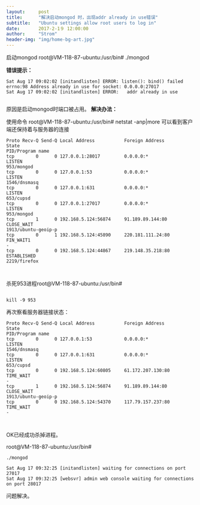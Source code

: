 ```yaml
---
layout:     post
title:      "解决启动mongod 时，出现addr already in use错误"
subtitle:   "Ubuntu settings allow root users to log in"
date:       2017-2-1９ 12:00:00
author:     "Strom"
header-img: "img/home-bg-art.jpg"
---
```



启动mongod   root@VM-118-87-ubuntu:/usr/bin# ./mongod

<b>错误提示：</b>

```
Sat Aug 17 09:02:02 [initandlisten] ERROR: listen(): bind() failed errno:98 Address already in use for socket: 0.0.0.0:27017
Sat Aug 17 09:02:02 [initandlisten] ERROR:   addr already in use


```

原因是启动mongod时端口被占用。
<b> 解决办法：</b>

使用命令 root@VM-118-87-ubuntu:/usr/bin# netstat -anp|more
可以看到客户端还保持着与服务器的连接

```
Proto Recv-Q Send-Q Local Address           Foreign Address         State       
PID/Program name
tcp        0      0 127.0.0.1:28017         0.0.0.0:*               LISTEN      
953/mongod      
tcp        0      0 127.0.0.1:53            0.0.0.0:*               LISTEN      
1546/dnsmasq    
tcp        0      0 127.0.0.1:631           0.0.0.0:*               LISTEN      
653/cupsd       
tcp        0      0 127.0.0.1:27017         0.0.0.0:*               LISTEN      
953/mongod      
tcp        1      0 192.168.5.124:56874     91.189.89.144:80        CLOSE_WAIT  
1913/ubuntu-geoip-p
tcp        0      1 192.168.5.124:45890     220.181.111.24:80       FIN_WAIT1   
-               
tcp        0      0 192.168.5.124:44867     219.148.35.218:80       ESTABLISHED
2219/firefox    



```
杀死953进程root@VM-118-87-ubuntu:/usr/bin#

```

kill -9 953
```



再次察看服务器链接状态：

```
Proto Recv-Q Send-Q Local Address           Foreign Address         State       
PID/Program name
tcp        0      0 127.0.0.1:53            0.0.0.0:*               LISTEN      
1546/dnsmasq    
tcp        0      0 127.0.0.1:631           0.0.0.0:*               LISTEN      
653/cupsd       
tcp        0      0 192.168.5.124:60805     61.172.207.130:80       TIME_WAIT   
-               
tcp        1      0 192.168.5.124:56874     91.189.89.144:80        CLOSE_WAIT  
1913/ubuntu-geoip-p
tcp        0      0 192.168.5.124:54370     117.79.157.237:80       TIME_WAIT   
-               



```
OK已经成功杀掉进程。

root@VM-118-87-ubuntu:/usr/bin#

```
./mongod

```


```
Sat Aug 17 09:32:25 [initandlisten] waiting for connections on port 27017
Sat Aug 17 09:32:25 [websvr] admin web console waiting for connections on port 28017

```
问题解决。
